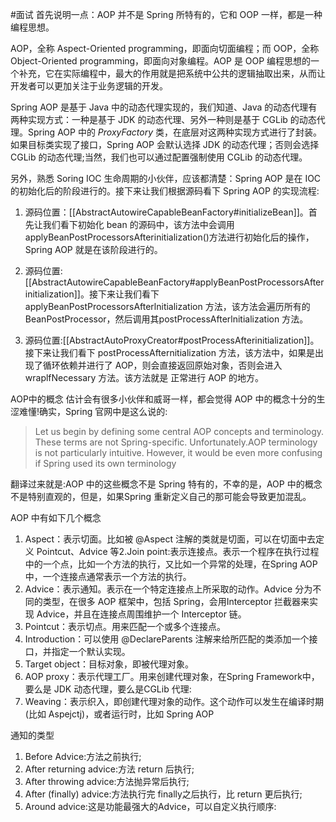 #面试 
首先说明一点：AOP 并不是 Spring 所特有的，它和 OOP 一样，都是一种编程思想。

AOP，全称 Aspect-Oriented programming，即面向切面编程；而 OOP，全称 Object-Oriented programming，即面向对象编程。AOP 是 OOP 编程思想的一个补充，它在实际编程中，最大的作用就是把系统中公共的逻辑抽取出来，从而让开发者可以更加关注于业务逻辑的开发。

Spring AOP 是基于 Java 中的动态代理实现的，我们知道、Java 的动态代理有两种实现方式：一种是基于 JDK 的动态代理、另外一种则是基于 CGLib 的动态代理。Spring AOP 中的 _ProxyFactory_ 类，在底层对这两种实现方式进行了封装。如果目标类实现了接口，Spring AOP 会默认选择 JDK 的动态代理；否则会选择 CGLib 的动态代理;当然，我们也可以通过配置强制使用 CGLib 的动态代理。

另外，熟悉 Soring IOC 生命周期的小伙伴，应该都清楚：Spring AOP 是在 IOC 的初始化后的阶段进行的。接下来让我们根据源码看下 Spring AOP 的实现流程:
1. 源码位置：[[AbstractAutowireCapableBeanFactory#initializeBean]]。首先让我们看下初始化 bean 的源码中，该方法中会调用applyBeanPostProcessorsAfterinitialization()方法进行初始化后的操作，Spring AOP 就是在该阶段进行的。

2. 源码位置: [[AbstractAutowireCapableBeanFactory#applyBeanPostProcessorsAfterinitialization]]。接下来让我们看下applyBeanPostProcessorsAfterlnitialization 方法，该方法会遍历所有的 BeanPostProcessor，然后调用其postProcessAfterlnitialization 方法。

3. 源码位置:[[AbstractAutoProxyCreator#postProcessAfterinitialization]]。接下来让我们看下 postProcessAfternitialization 方法，该方法中，如果是出现了循环依赖并进行了 AOP，则会直接返回原始对象，否则会进入 wraplfNecessary 方法。该方法就是 正常进行 AOP 的地方。

AOP中的概念
估计会有很多小伙伴和威哥一样，都会觉得 AOP 中的概念十分的生涩难懂!确实，Spring 官网中是这么说的:
>Let us begin by defining some central AOP concepts and terminology. These terms are not Spring-specific. Unfortunately.AOP terminology is not particularly intuitive. However, it would be even more confusing if Spring used its own terminology

翻译过来就是:AOP 中的这些概念不是 Spring 特有的，不幸的是，AOP 中的概念不是特别直观的，但是，如果Spring 重新定义自己的那可能会导致更加混乱。

AOP 中有如下几个概念
1. Aspect：表示切面。比如被 @Aspect 注解的类就是切面，可以在切面中去定义 Pointcut、Advice 等2.Join point:表示连接点。表示一个程序在执行过程中的一个点，比如一个方法的执行，又比如一个异常的处理，在Spring AOP中，一个连接点通常表示一个方法的执行。
3. Advice：表示通知。表示在一个特定连接点上所采取的动作。Advice 分为不同的类型，在很多 AOP 框架中，包括 Spring，会用Interceptor 拦截器来实现 Advice，并且在连接点周围维护一个 Interceptor 链。
4. Pointcut：表示切点。用来匹配一个或多个连接点。
5. Introduction：可以使用 @DeclareParents 注解来给所匹配的类添加一个接口，并指定一个默认实现。
6. Target object：目标对象，即被代理对象。
7. AOP proxy：表示代理工厂。用来创建代理对象，在Spring Framework中，要么是 JDK 动态代理，要么是CGLib 代理:
8. Weaving：表示织入，即创建代理对象的动作。这个动作可以发生在编译时期(比如 Aspejctj)，或者运行时，比如 Spring AOP


通知的类型
1. Before Advice:方法之前执行;
2. After returning advice:方法 return 后执行;
3. After throwing advice:方法抛异常后执行;
4. After (finally) advice:方法执行完 finally之后执行，比 return 更后执行;
5. Around advice:这是功能最强大的Advice，可以自定义执行顺序: